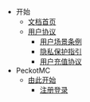 <!-- _sidebar.md -->

* 开始
    * [文档首页](/home.md)
    * [用户协议](/regs/)
        * [用户场景条例](scen-rg.md)
        * [隐私保护指引](prip-gd.md)
        * [用户充值协议](rech-ag.md)
* PeckotMC
    * [由此开始](/peckotmc/)
        * [注册登录](reg-log.md)
